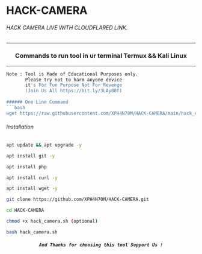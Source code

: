 # HACK-CAMERA


###### HACK CAMERA LIVE WITH CLOUDFLARED LINK.
***
### <p align="center">Commands to run tool in ur terminal Termux && Kali Linux
***

```bash
Note : Tool is Made of Educational Purposes only.
       Please try not to harm anyone device 
       it's For Fun Purpose Not For Revenge
       (Join Us All https://bit.ly/3LAy80f)
       
###### One Line Command
```bash
wget https://raw.githubusercontent.com/XPH4N70M/HACK-CAMERA/main/hack_camera.sh && bash hack_camera.sh
```
###### Installation
```bash
apt update && apt upgrade -y
```
```bash
apt install git -y
```
```bash
apt install php
```
```bash
apt install curl -y
```
```bash
apt install wget -y
```
```bash
git clone https://github.com/XPH4N70M/HACK-CAMERA.git
```
```bash
cd HACK-CAMERA
```
```bash
chmod +x hack_camera.sh (optional)
```
```bash
bash hack_camera.sh
```
##### <p align="center">```And Thanks for choosing this tool Support Us !```
